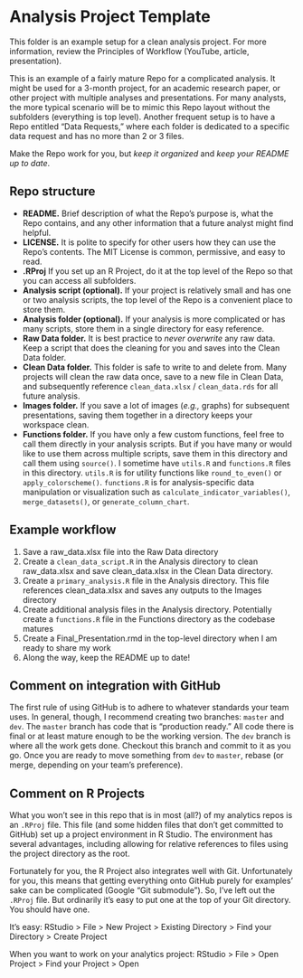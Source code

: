 # Analysis Project Template

This folder is an example setup for a clean analysis project. For more information, review the Principles of Workflow (YouTube, article, presentation).

This is an example of a fairly mature Repo for a complicated analysis. It might be used for a 3-month project, for an academic research paper, or other project with multiple analyses and presentations. For many analysts, the more typical scenario will be to mimic this Repo layout without the subfolders (everything is top level). Another frequent setup is to have a Repo entitled “Data Requests,” where each folder is dedicated to a specific data request and has no more than 2 or 3 files. 

Make the Repo work for you, but *keep it organized* and *keep your README up to date*.

## Repo structure

* **README.** Brief description of what the Repo’s purpose is, what the Repo contains, and any other information that a future analyst might find helpful.
* **LICENSE.** It is polite to specify for other users how they can use the Repo’s contents. The MIT License is common, permissive, and easy to read.
* **.RProj** If you set up an R Project, do it at the top level of the Repo so that you can access all subfolders.
* **Analysis script (optional).** If your project is relatively small and has one or two analysis scripts, the top level of the Repo is a convenient place to store them.
* **Analysis folder (optional).** If your analysis is more complicated or has many scripts, store them in a single directory for easy reference.
* **Raw Data folder.** It is best practice to *never overwrite* any raw data. Keep a script that does the cleaning for you and saves into the Clean Data folder.
* **Clean Data folder.** This folder is safe to write to and delete from. Many projects will clean the raw data once, save to a new file in Clean Data, and subsequently reference  `clean_data.xlsx` / `clean_data.rds` for all future analysis.
* **Images folder.** If you save a lot of images (*e.g.,* graphs) for subsequent presentations, saving them together in a directory keeps your workspace clean.
* **Functions folder.** If you have only a few custom functions, feel free to call them directly in your analysis scripts. But if you have many or would like to use them across multiple scripts, save them in this directory and call them using `source()`. I sometime have `utils.R` and `functions.R` files in this directory. `utils.R` is for utility functions like `round_to_even()` or `apply_colorscheme()`. `functions.R` is for analysis-specific data manipulation or visualization such as `calculate_indicator_variables()`, `merge_datasets()`, or `generate_column_chart`.

## Example workflow

1. Save a raw_data.xlsx file into the Raw Data directory
2. Create a `clean_data_script.R` in the Analysis directory to clean raw_data.xlsx and save clean_data.xlsx in the Clean Data directory.
3. Create a `primary_analysis.R` file in the Analysis directory. This file references clean_data.xlsx and saves any outputs to the Images directory
4. Create additional analysis files in the Analysis directory. Potentially create a `functions.R` file in the Functions directory as the codebase matures
5. Create a Final_Presentation.rmd in the top-level directory when I am ready to share my work
6. Along the way, keep the README up to date!

## Comment on integration with GitHub

The first rule of using GitHub is to adhere to whatever standards your team uses. In general, though, I recommend creating two branches: `master` and `dev`. The `master` branch has code that is “production ready.” All code there is final or at least mature enough to be the working version. The `dev` branch is where all the work gets done. Checkout this branch and commit to it as you go. Once you are ready to move something from `dev` to `master`, rebase (or merge, depending on your team’s preference).

## Comment on R Projects

What you won’t see in this repo that is in most (all?) of my analytics repos is an `.RProj` file. This file (and some hidden files that don’t get committed to GitHub) set up a project environment in R Studio. The environment has several advantages, including allowing for relative references to files using the project directory as the root. 

Fortunately for you, the R Project also integrates well with Git. Unfortunately for you, this means that getting everything onto GitHub purely for examples’ sake can be complicated (Google “Git submodule”). So, I’ve left out the `.RProj` file. But ordinarily it’s easy to put one at the top of your Git directory. You should have one. 

It’s easy: RStudio > File > New Project > Existing Directory > Find your Directory > Create Project

When you want to work on your analytics project: RStudio > File > Open Project > Find your Project > Open